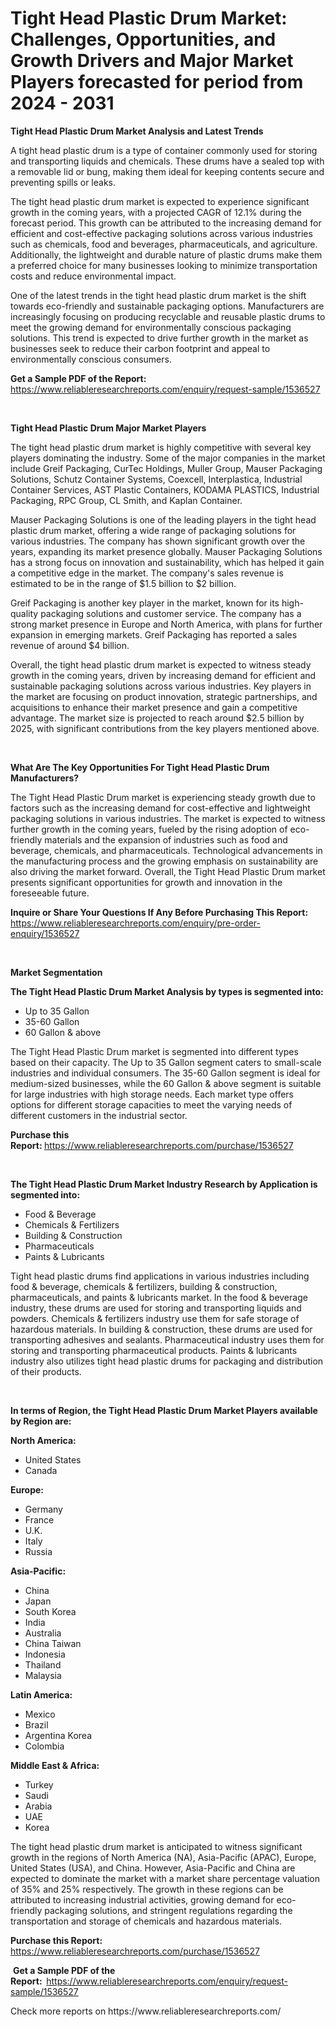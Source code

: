 <p><h1>Tight Head Plastic Drum Market: Challenges, Opportunities, and Growth Drivers and Major Market Players forecasted for period from 2024 - 2031</h1></p><p><strong>Tight Head Plastic Drum Market Analysis and Latest Trends</strong></p>
<p><p>A tight head plastic drum is a type of container commonly used for storing and transporting liquids and chemicals. These drums have a sealed top with a removable lid or bung, making them ideal for keeping contents secure and preventing spills or leaks.</p><p>The tight head plastic drum market is expected to experience significant growth in the coming years, with a projected CAGR of 12.1% during the forecast period. This growth can be attributed to the increasing demand for efficient and cost-effective packaging solutions across various industries such as chemicals, food and beverages, pharmaceuticals, and agriculture. Additionally, the lightweight and durable nature of plastic drums make them a preferred choice for many businesses looking to minimize transportation costs and reduce environmental impact.</p><p>One of the latest trends in the tight head plastic drum market is the shift towards eco-friendly and sustainable packaging options. Manufacturers are increasingly focusing on producing recyclable and reusable plastic drums to meet the growing demand for environmentally conscious packaging solutions. This trend is expected to drive further growth in the market as businesses seek to reduce their carbon footprint and appeal to environmentally conscious consumers.</p></p>
<p><strong>Get a Sample PDF of the Report:&nbsp;</strong> <a href="https://www.reliableresearchreports.com/enquiry/request-sample/1536527">https://www.reliableresearchreports.com/enquiry/request-sample/1536527</a></p>
<p>&nbsp;</p>
<p><strong>Tight Head Plastic Drum Major Market Players</strong></p>
<p><p>The tight head plastic drum market is highly competitive with several key players dominating the industry. Some of the major companies in the market include Greif Packaging, CurTec Holdings, Muller Group, Mauser Packaging Solutions, Schutz Container Systems, Coexcell, Interplastica, Industrial Container Services, AST Plastic Containers, KODAMA PLASTICS, Industrial Packaging, RPC Group, CL Smith, and Kaplan Container.</p><p>Mauser Packaging Solutions is one of the leading players in the tight head plastic drum market, offering a wide range of packaging solutions for various industries. The company has shown significant growth over the years, expanding its market presence globally. Mauser Packaging Solutions has a strong focus on innovation and sustainability, which has helped it gain a competitive edge in the market. The company's sales revenue is estimated to be in the range of $1.5 billion to $2 billion.</p><p>Greif Packaging is another key player in the market, known for its high-quality packaging solutions and customer service. The company has a strong market presence in Europe and North America, with plans for further expansion in emerging markets. Greif Packaging has reported a sales revenue of around $4 billion.</p><p>Overall, the tight head plastic drum market is expected to witness steady growth in the coming years, driven by increasing demand for efficient and sustainable packaging solutions across various industries. Key players in the market are focusing on product innovation, strategic partnerships, and acquisitions to enhance their market presence and gain a competitive advantage. The market size is projected to reach around $2.5 billion by 2025, with significant contributions from the key players mentioned above.</p></p>
<p>&nbsp;</p>
<p><strong>What Are The Key Opportunities For Tight Head Plastic Drum Manufacturers?</strong></p>
<p><p>The Tight Head Plastic Drum market is experiencing steady growth due to factors such as the increasing demand for cost-effective and lightweight packaging solutions in various industries. The market is expected to witness further growth in the coming years, fueled by the rising adoption of eco-friendly materials and the expansion of industries such as food and beverage, chemicals, and pharmaceuticals. Technological advancements in the manufacturing process and the growing emphasis on sustainability are also driving the market forward. Overall, the Tight Head Plastic Drum market presents significant opportunities for growth and innovation in the foreseeable future.</p></p>
<p><strong>Inquire or Share Your Questions If Any Before Purchasing This Report:</strong> <a href="https://www.reliableresearchreports.com/enquiry/pre-order-enquiry/1536527">https://www.reliableresearchreports.com/enquiry/pre-order-enquiry/1536527</a></p>
<p>&nbsp;</p>
<p><strong>Market Segmentation</strong></p>
<p><strong>The Tight Head Plastic Drum Market Analysis by types is segmented into:</strong></p>
<p><ul><li>Up to 35 Gallon</li><li>35-60 Gallon</li><li>60 Gallon & above</li></ul></p>
<p><p>The Tight Head Plastic Drum market is segmented into different types based on their capacity. The Up to 35 Gallon segment caters to small-scale industries and individual consumers. The 35-60 Gallon segment is ideal for medium-sized businesses, while the 60 Gallon & above segment is suitable for large industries with high storage needs. Each market type offers options for different storage capacities to meet the varying needs of different customers in the industrial sector.</p></p>
<p><strong>Purchase this Report:&nbsp;</strong><a href="https://www.reliableresearchreports.com/purchase/1536527">https://www.reliableresearchreports.com/purchase/1536527</a></p>
<p>&nbsp;</p>
<p><strong>The Tight Head Plastic Drum Market Industry Research by Application is segmented into:</strong></p>
<p><ul><li>Food & Beverage</li><li>Chemicals & Fertilizers</li><li>Building & Construction</li><li>Pharmaceuticals</li><li>Paints & Lubricants</li></ul></p>
<p><p>Tight head plastic drums find applications in various industries including food & beverage, chemicals & fertilizers, building & construction, pharmaceuticals, and paints & lubricants market. In the food & beverage industry, these drums are used for storing and transporting liquids and powders. Chemicals & fertilizers industry use them for safe storage of hazardous materials. In building & construction, these drums are used for transporting adhesives and sealants. Pharmaceutical industry uses them for storing and transporting pharmaceutical products. Paints & lubricants industry also utilizes tight head plastic drums for packaging and distribution of their products.</p></p>
<p>&nbsp;</p>
<p><strong>In terms of Region, the Tight Head Plastic Drum Market Players available by Region are:</strong></p>
<p>
    <p> <strong> North America: </strong>
        <ul>
            <li>United States</li>
            <li>Canada</li>
        </ul>
        </p> 
    <p> <strong> Europe: </strong>
        <ul>
            <li>Germany</li>
            <li>France</li>
            <li>U.K.</li>
            <li>Italy</li>
            <li>Russia</li>
        </ul>
        </p> 
    <p> <strong> Asia-Pacific: </strong>
        <ul>
            <li>China</li>
            <li>Japan</li>
            <li>South Korea</li>
            <li>India</li>
            <li>Australia</li>
            <li>China Taiwan</li>
            <li>Indonesia</li>
            <li>Thailand</li>
            <li>Malaysia</li>
        </ul>
        </p> 
    <p> <strong> Latin America: </strong>
        <ul>
            <li>Mexico</li>
            <li>Brazil</li>
            <li>Argentina Korea</li>
            <li>Colombia</li>
        </ul>
        </p> 
    <p> <strong> Middle East & Africa: </strong>
        <ul>
            <li>Turkey</li>
            <li>Saudi</li>
            <li>Arabia</li>
            <li>UAE</li>
            <li>Korea</li>
        </ul>
    </p>
    </p>
<p><p>The tight head plastic drum market is anticipated to witness significant growth in the regions of North America (NA), Asia-Pacific (APAC), Europe, United States (USA), and China. However, Asia-Pacific and China are expected to dominate the market with a market share percentage valuation of 35% and 25% respectively. The growth in these regions can be attributed to increasing industrial activities, growing demand for eco-friendly packaging solutions, and stringent regulations regarding the transportation and storage of chemicals and hazardous materials.</p></p>
<p><strong>Purchase this Report: </strong><a href="https://www.reliableresearchreports.com/purchase/1536527">https://www.reliableresearchreports.com/purchase/1536527</a></p>
<p>&nbsp;<strong>Get a Sample PDF of the Report:&nbsp;&nbsp;</strong><a href="https://www.reliableresearchreports.com/enquiry/request-sample/1536527">https://www.reliableresearchreports.com/enquiry/request-sample/1536527</a></p>
<p><strong></strong></p>
<p>Check more reports on https://www.reliableresearchreports.com/</p>
